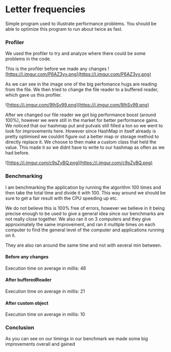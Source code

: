 # Letter frequencies
Simple program used to illustrate performance problems. You should be able to optimize this program to run about twice as fast.

### Profiler
We used the profiler to try and analyze where there could be some problems in the code.

This is the profiler before we made any changes
![https://i.imgur.com/P6AZ3yv.png](https://i.imgur.com/P6AZ3yv.png)

As we can see in the image one of the big perfomance hugs are reading from the file. We then tried to change the file reader to a buffered reader, which gave us this profiler.

![https://i.imgur.com/9IhSv99.png](https://i.imgur.com/9IhSv99.png)

After we changed our file reader we got big performance boost (around 100%), however we were still in the market for better performance gains. We noticed that our hashmap put and putvals still filled a ton so we went to look for improvements here. However since HashMap in itself already is pretty optimised we couldnt figure out a better map or storage method to directly replace it. We choose to then make a custom class that held the value. This made it so we didnt have to write to our hashmap as often as we had before.

![https://i.imgur.com/c9sZyBQ.png](https://i.imgur.com/c9sZyBQ.png)


### Benchmarking
I am benchmarking the application by running the algorithm 100 times and then take the total time and divide it with 100.
This way around we should be sure to get a fair result with the CPU speeding up etc.

We do not believe this is 100% free of errors, however we believe in it being precise enough to be used to give a general idea since our benchmarks are not really close together. We also ran it on 3 computers and they give approximately the same improvement, and ran it multiple times on each computer to find the general level of the computer and applications running on it.

They are also ran around the same time and not with several min between.
#### Before any changes
Execution time on average in millis: 46
#### After bufferedReader
Execution time on average in millis: 21
#### After custom object
Execution time on average in millis: 10

### Conclusion
As you can see on our timings in our benchmark we made some big improvements overall and gained 
